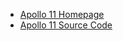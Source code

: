 - [Apollo 11 Homepage](http://www.ibiblio.org/apollo/)
- [Apollo 11 Source Code](https://github.com/xe1gyq/Apollo-11/)



